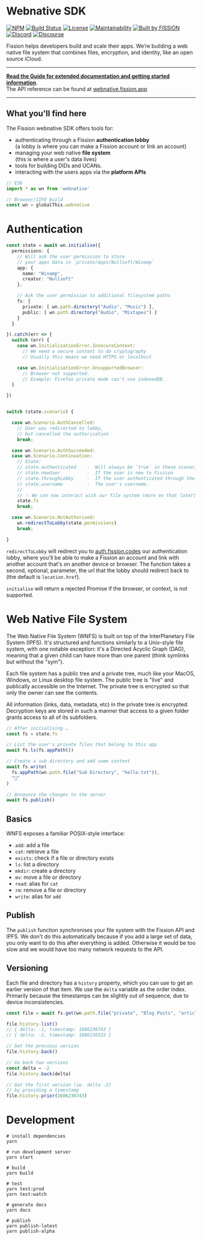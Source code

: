 # Webnative SDK

[![NPM](https://img.shields.io/npm/v/webnative)](https://www.npmjs.com/package/webnative)
[![Build Status](https://travis-ci.org/fission-suite/webnative.svg?branch=master)](https://travis-ci.org/fission-suite/webnative)
[![License](https://img.shields.io/badge/License-Apache%202.0-blue.svg)](https://github.com/fission-suite/blob/master/LICENSE)
[![Maintainability](https://api.codeclimate.com/v1/badges/524fbe384bb6c312fa11/maintainability)](https://codeclimate.com/github/fission-suite/webnative/maintainability)
[![Built by FISSION](https://img.shields.io/badge/⌘-Built_by_FISSION-purple.svg)](https://fission.codes)
[![Discord](https://img.shields.io/discord/478735028319158273.svg)](https://discord.gg/zAQBDEq)
[![Discourse](https://img.shields.io/discourse/https/talk.fission.codes/topics)](https://talk.fission.codes)

Fission helps developers build and scale their apps. We’re building a web native file system that combines files, encryption, and identity, like an open source iCloud.

---

**[Read the Guide for extended documentation and getting started information](https://guide.fission.codes/developers/webnative)**.  
The API reference can be found at [webnative.fission.app](https://webnative.fission.app)

---

## What you'll find here

The Fission webnative SDK offers tools for:
- authenticating through a Fission **authentication lobby**  
  (a lobby is where you can make a Fission account or link an account)
- managing your web native **file system**  
  (this is where a user's data lives)
- tools for building DIDs and UCANs.
- interacting with the users apps via the **platform APIs**

```ts
// ES6
import * as wn from 'webnative'

// Browser/IIFE build
const wn = globalThis.webnative
```

# Authentication

```ts
const state = await wn.initialise({
  permissions: {
    // Will ask the user permission to store
    // your apps data in `private/Apps/Nullsoft/Winamp`
    app: {
      name: "Winamp",
      creator: "Nullsoft"
    },

    // Ask the user permission to additional filesystem paths
    fs: {
      private: [ wn.path.directory("Audio", "Music") ],
      public: [ wn.path.directory("Audio", "Mixtapes") ]
    }
  }

}).catch(err => {
  switch (err) {
    case wn.InitialisationError.InsecureContext:
      // We need a secure context to do cryptography
      // Usually this means we need HTTPS or localhost

    case wn.InitialisationError.UnsupportedBrowser:
      // Browser not supported.
      // Example: Firefox private mode can't use indexedDB.
  }

})


switch (state.scenario) {

  case wn.Scenario.AuthCancelled:
    // User was redirected to lobby,
    // but cancelled the authorisation
    break;

  case wn.Scenario.AuthSucceeded:
  case wn.Scenario.Continuation:
    // State:
    // state.authenticated    -  Will always be `true` in these scenarios
    // state.newUser          -  If the user is new to Fission
    // state.throughLobby     -  If the user authenticated through the lobby, or just came back.
    // state.username         -  The user's username.
    //
    // ☞ We can now interact with our file system (more on that later)
    state.fs
    break;

  case wn.Scenario.NotAuthorised:
    wn.redirectToLobby(state.permissions)
    break;

}
```

`redirectToLobby` will redirect you to [auth.fission.codes](https://auth.fission.codes) our authentication lobby, where you'll be able to make a Fission an account and link with another account that's on another device or browser. The function takes a second, optional, parameter, the url that the lobby should redirect back to (the default is `location.href`).

`initialise` will return a rejected Promise if the browser, or context, is not supported.



# Web Native File System

The Web Native File System (WNFS) is built on top of the InterPlanetary File System (IPFS). It's structured and functions similarly to a Unix-style file system, with one notable exception: it's a Directed Acyclic Graph (DAG), meaning that a given child can have more than one parent (think symlinks but without the "sym").

Each file system has a public tree and a private tree, much like your MacOS, Windows, or Linux desktop file system. The public tree is "live" and publically accessible on the Internet. The private tree is encrypted so that only the owner can see the contents.

All information (links, data, metadata, etc) in the private tree is encrypted. Decryption keys are stored in such a manner that access to a given folder grants access to all of its subfolders.

```ts
// After initialising …
const fs = state.fs

// List the user's private files that belong to this app
await fs.ls(fs.appPath())

// Create a sub directory and add some content
await fs.write(
  fs.appPath(wn.path.file("Sub Directory", "hello.txt")),
  "👋"
)

// Announce the changes to the server
await fs.publish()
```


## Basics

WNFS exposes a familiar POSIX-style interface:
- `add`: add a file
- `cat`: retrieve a file
- `exists`: check if a file or directory exists
- `ls`: list a directory
- `mkdir`: create a directory
- `mv`: move a file or directory
- `read`: alias for `cat`
- `rm`: remove a file or directory
- `write`: alias for `add`


## Publish

The `publish` function synchronises your file system with the Fission API and IPFS. We don't do this automatically because if you add a large set of data, you only want to do this after everything is added. Otherwise it would be too slow and we would have too many network requests to the API.


## Versioning

Each file and directory has a `history` property, which you can use to get an earlier version of that item. We use the `delta` variable as the order index. Primarily because the timestamps can be slightly out of sequence, due to device inconsistencies.

```ts
const file = await fs.get(wn.path.file("private", "Blog Posts", "article.md"))

file.history.list()
// { delta: -1, timestamp: 1606236743 }
// { delta: -2, timestamp: 1606236532 }

// Get the previous version
file.history.back()

// Go back two versions
const delta = -2
file.history.back(delta)

// Get the first version (ie. delta -2)
// by providing a timestamp
file.history.prior(1606236743)
```



# Development

```
# install dependencies
yarn

# run development server
yarn start

# build
yarn build

# test
yarn test:prod
yarn test:watch

# generate docs
yarn docs

# publish
yarn publish-latest
yarn publish-alpha
```
